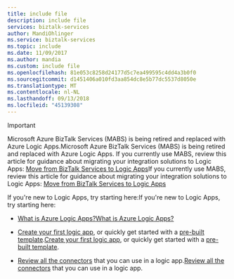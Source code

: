 ```yaml
---
title: include file
description: include file
services: biztalk-services
author: MandiOhlinger
ms.service: biztalk-services
ms.topic: include
ms.date: 11/09/2017
ms.author: mandia
ms.custom: include file
ms.openlocfilehash: 81e053c8258d24177d5c7ea499595c4dd4a3b0f0
ms.sourcegitcommit: d1451406a010fd3aa854dc8e5b77dc5537d8050e
ms.translationtype: MT
ms.contentlocale: nl-NL
ms.lasthandoff: 09/13/2018
ms.locfileid: "45139308"
---
```

> [!IMPORTANT]
> <span data-ttu-id="a4b1f-103">Microsoft Azure BizTalk Services (MABS) is being retired and replaced with Azure Logic Apps.</span><span class="sxs-lookup"><span data-stu-id="a4b1f-103">Microsoft Azure BizTalk Services (MABS) is being retired and replaced with Azure Logic Apps.</span></span>
> <span data-ttu-id="a4b1f-104">If you currently use MABS, review this article for guidance about migrating your integration solutions to Logic Apps: [Move from BizTalk Services to Logic Apps](../articles/logic-apps/logic-apps-move-from-mabs.md)</span><span class="sxs-lookup"><span data-stu-id="a4b1f-104">If you currently use MABS, review this article for guidance about migrating your integration solutions to Logic Apps: [Move from BizTalk Services to Logic Apps](../articles/logic-apps/logic-apps-move-from-mabs.md)</span></span> 
> 
> <span data-ttu-id="a4b1f-105">If you're new to Logic Apps, try starting here:</span><span class="sxs-lookup"><span data-stu-id="a4b1f-105">If you're new to Logic Apps, try starting here:</span></span> 
> 
> * [<span data-ttu-id="a4b1f-106">What is Azure Logic Apps?</span><span class="sxs-lookup"><span data-stu-id="a4b1f-106">What is Azure Logic Apps?</span></span>](../articles/logic-apps/logic-apps-overview.md)  
> 
> * <span data-ttu-id="a4b1f-107">[Create your first logic app](../articles/logic-apps/quickstart-create-first-logic-app-workflow.md), or quickly get started with a [pre-built template](../articles/logic-apps/logic-apps-use-logic-app-templates.md).</span><span class="sxs-lookup"><span data-stu-id="a4b1f-107">[Create your first logic app](../articles/logic-apps/quickstart-create-first-logic-app-workflow.md), or quickly get started with a [pre-built template](../articles/logic-apps/logic-apps-use-logic-app-templates.md).</span></span>
> 
> * <span data-ttu-id="a4b1f-108">[Review all the connectors](../articles/connectors/apis-list.md) that you can use in a logic app.</span><span class="sxs-lookup"><span data-stu-id="a4b1f-108">[Review all the connectors](../articles/connectors/apis-list.md) that you can use in a logic app.</span></span>
